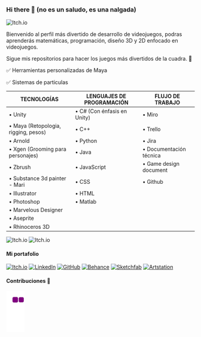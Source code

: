 ### Hi there 👋 (no es un saludo, es una nalgada)

![Itch.io](https://media.licdn.com/dms/image/D4E16AQEbouLeaWTmVA/profile-displaybackgroundimage-shrink_350_1400/0/1673567273104?e=1679529600&v=beta&t=YEWY_Ye8wXdI5t59FJiWoCnLqW87PYhGOAGvi14sI0I)

Bienvenido al perfil más divertido de desarrollo de videojuegos, podras aprenderás matemáticas, programación, diseño 3D y 2D enfocado en videojuegos.

Sigue mis repositorios para hacer los juegos más divertidos de la cuadra. 🥶

✅ Herramientas personalizadas de Maya

✅ Sistemas de particulas 



| TECNOLOGÍAS                           | LENGUAJES DE PROGRAMACIÓN   | FLUJO DE TRABAJO  |
| -------------                         | -------------               | ------------- |
| •	Unity                               | •	C# (Con énfasis en Unity) | •	Miro |
| •	Maya (Retopologia, rigging, pesos)  | •	C++                       | •	Trello  |
| •	Arnold                              | •	Python                    | •	Jira |
| •	Xgen (Grooming para personajes)     | •	Java                      | •	Documentación técnica  |
| •	Zbrush                              | •	JavaScript                | •	Game design document  |
| •	Substance 3d painter - Mari         | •	CSS                       | • Github|
| •	Illustrator                         | •	HTML                      | |
| •	Photoshop                           | •	Matlab                    | |
| •	Marvelous Designer                  |                             | |
| •	Aseprite                            |                             | |
| •	Rhinoceros 3D                       |                             | |


![Itch.io](https://i.postimg.cc/g28mM1fq/1.gif)
![Itch.io](https://i.postimg.cc/3NqY6h89/Triangulo-Caminado.gif)

#### Mi portafolio

[![Itch.io](https://img.shields.io/badge/Itch.io-FA5C5C?style=for-the-badge&logo=itchdotio&logoColor=white)](https://roo-wiki.itch.io/)
[![LinkedIn](https://img.shields.io/badge/LinkedIn-0077B5?style=for-the-badge&logo=linkedin&logoColor=white)](https://www.linkedin.com/in/bisarremochi/)
[![GitHub](https://img.shields.io/badge/GitHub-100000?style=for-the-badge&logo=github&logoColor=white)](https://github.com/RooWiki)
[![Behance](https://img.shields.io/badge/-Behance-blue?style=for-the-badge&logo=behance&logoColor=white)](https://www.behance.net/santi857)
[![Sketchfab](https://i.postimg.cc/2j70k3ms/1.jpg)](https://sketchfab.com/andrespineros)
[![Artstation](https://i.postimg.cc/k46dr8kP/sass.png)](https://www.artstation.com/roowiki)

#### Contribuciones 🐍
![snake gif](https://github.com/roowiki/roowiki/blob/output/github-contribution-grid-snake.gif)


<!--
**RooWiki/RooWiki** is a ✨ _special_ ✨ repository because its `README.md` (this file) appears on your GitHub profile.

Here are some ideas to get you started:

- 🔭 I’m currently working on ...
- 🌱 I’m currently learning ...
- 👯 I’m looking to collaborate on ...
- 🤔 I’m looking for help with ...
- 💬 Ask me about ...
- 📫 How to reach me: ...
- 😄 Pronouns: ...
- ⚡ Fun fact: ...
-->
